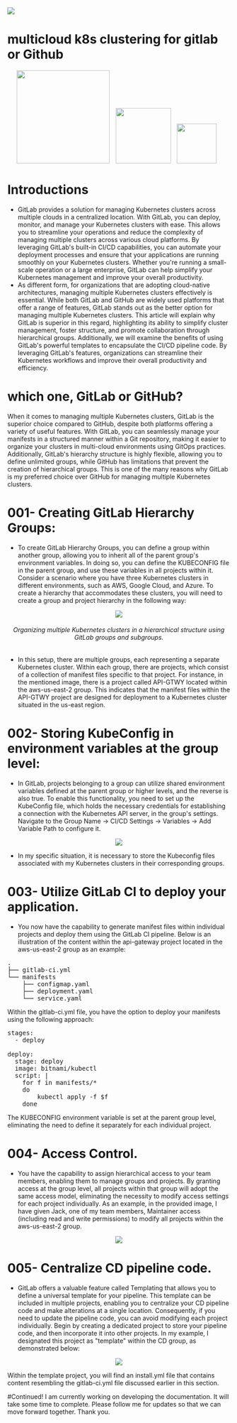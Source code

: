<img src="https://github.com/Falc00n007/MulticloudK8sclusters4Gitlab/blob/main/multi-cloud-k8s-clustering-gitlab-frahimi.gif">

# multicloud k8s clustering for gitlab or Github

<p align="center"> 

<img src="https://kubernetes.io/images/nav_logo2.svg" width="210" style="margin-right: 10px;">
<img src="https://about.gitlab.com/images/press/logo/svg/gitlab-logo-200.svg" width="125" style="margin-right: 10px;">
<img src="https://www.iconsdb.com/icons/download/white/github-11-128.png" width="90" style="margin-right: 10px;">


# Introductions 

* GitLab provides a solution for managing Kubernetes clusters across multiple clouds in a centralized location. With GitLab, you can deploy, monitor, and manage your Kubernetes clusters with ease. This allows you to streamline your operations and reduce the complexity of managing multiple clusters across various cloud platforms. By leveraging GitLab's built-in CI/CD capabilities, you can automate your deployment processes and ensure that your applications are running smoothly on your Kubernetes clusters. Whether you're running a small-scale operation or a large enterprise, GitLab can help simplify your Kubernetes management and improve your overall productivity.
* As different form, for organizations that are adopting cloud-native architectures, managing multiple Kubernetes clusters effectively is essential. While both GitLab and GitHub are widely used platforms that offer a range of features, GitLab stands out as the better option for managing multiple Kubernetes clusters. This article will explain why GitLab is superior in this regard, highlighting its ability to simplify cluster management, foster structure, and promote collaboration through hierarchical groups. Additionally, we will examine the benefits of using GitLab's powerful templates to encapsulate the CI/CD pipeline code. By leveraging GitLab's features, organizations can streamline their Kubernetes workflows and improve their overall productivity and efficiency.

# which one, GitLab or GitHub?

When it comes to managing multiple Kubernetes clusters, GitLab is the superior choice compared to GitHub, despite both platforms offering a variety of useful features. With GitLab, you can seamlessly manage your manifests in a structured manner within a Git repository, making it easier to organize your clusters in multi-cloud environments using GitOps practices. Additionally, GitLab's hierarchy structure is highly flexible, allowing you to define unlimited groups, while GitHub has limitations that prevent the creation of hierarchical groups. This is one of the many reasons why GitLab is my preferred choice over GitHub for managing multiple Kubernetes clusters.

# 001- Creating GitLab Hierarchy Groups:
* To create GitLab Hierarchy Groups, you can define a group within another group, allowing you to inherit all of the parent group's environment variables. In doing so, you can define the KUBECONFIG file in the parent group, and use these variables in all projects within it. Consider a scenario where you have three Kubernetes clusters in different environments, such as AWS, Google Cloud, and Azure. To create a hierarchy that accommodates these clusters, you will need to create a group and project hierarchy in the following way:

<p align="center"> 
<img src="https://github.com/Falc00n007/MulticloudK8sclusters4Gitlab/blob/main/k8smulti-clusters.png">
<h6 align="center" >Organizing multiple Kubernetes clusters in a hierarchical structure using GitLab groups and subgroups.</h6>
</p>

* In this setup, there are multiple groups, each representing a separate Kubernetes cluster. Within each group, there are projects, which consist of a collection of manifest files specific to that project.
For instance, in the mentioned image, there is a project called API-GTWY located within the aws-us-east-2 group. This indicates that the manifest files within the API-GTWY project are designed for deployment to a Kubernetes cluster situated in the us-east region.

# 002- Storing KubeConfig in environment variables at the group level:
* In GitLab, projects belonging to a group can utilize shared environment variables defined at the parent group or higher levels, and the reverse is also true. To enable this functionality, you need to set up the KubeConfig file, which holds the necessary credentials for establishing a connection with the Kubernetes API server, in the group's settings. Navigate to the Group Name -> CI/CD Settings -> Variables -> Add Variable Path to configure it.

<p align="center"> 
<img src="https://github.com/Falc00n007/MulticloudK8sclusters4Gitlab/blob/main/kubeconfigfrtsst1245.png">
</p>

* In my specific situation, it is necessary to store the Kubeconfig files associated with my Kubernetes clusters in their corresponding groups.

# 003- Utilize GitLab CI to deploy your application.
* You now have the capability to generate manifest files within individual projects and deploy them using the GitLab CI pipeline. Below is an illustration of the content within the api-gateway project located in the aws-us-east-2 group as an example:
<pre>
.
├── gitlab-ci.yml
└── manifests
    ├── configmap.yaml
    ├── deployment.yaml
    └── service.yaml
</pre>
‍Within the gitlab-ci.yml file, you have the option to deploy your manifests using the following approach:

<pre>
stages:
  - deploy

deploy:
  stage: deploy
  image: bitnami/kubectl
  script: |
    for f in manifests/*
    do
        kubectl apply -f $f 
    done    
</pre>

The KUBECONFIG environment variable is set at the parent group level, eliminating the need to define it separately for each individual project.

# 004- Access Control.
* You have the capability to assign hierarchical access to your team members, enabling them to manage groups and projects. By granting access at the group level, all projects within that group will adopt the same access model, eliminating the necessity to modify access settings for each project individually. As an example, in the provided image, I have given Jack, one of my team members, Maintainer access (including read and write permissions) to modify all projects within the aws-us-east-2 group.
  
<p align="center"> 
<img src="https://github.com/Falc00n007/MulticloudK8sclusters4Gitlab/blob/main/multicluster003.png">
</p>

# 005- Centralize CD pipeline code.

* GitLab offers a valuable feature called Templating that allows you to define a universal template for your pipeline. This template can be included in multiple projects, enabling you to centralize your CD pipeline code and make alterations at a single location. Consequently, if you need to update the pipeline code, you can avoid modifying each project individually. Begin by creating a dedicated project to store your pipeline code, and then incorporate it into other projects. In my example, I designated this project as "template" within the CD group, as demonstrated below:
<p align="center"> 
<img src="https://github.com/Falc00n007/MulticloudK8sclusters4Gitlab/blob/main/multicluster-002.png">
</p>
Within the template project, you will find an install.yml file that contains content resembling the gitlab-ci.yml file discussed earlier in this section.


#Continued! I am currently working on developing the documentation. It will take some time to complete. Please follow me for updates so that we can move forward together. Thank you.


